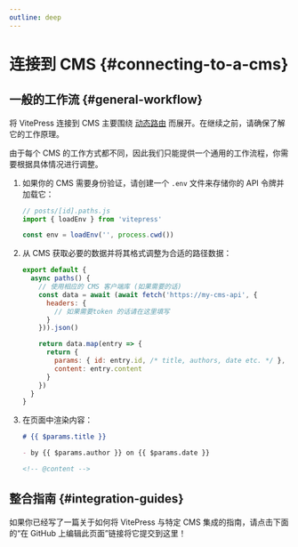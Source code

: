 ```yaml
---
outline: deep
---
```


# 连接到 CMS {#connecting-to-a-cms}

## 一般的工作流 {#general-workflow}

将 VitePress 连接到 CMS 主要围绕 [动态路由](./zh/routing#dynamic-routes) 而展开。在继续之前，请确保了解它的工作原理。

由于每个 CMS 的工作方式都不同，因此我们只能提供一个通用的工作流程，你需要根据具体情况进行调整。

1. 如果你的 CMS 需要身份验证，请创建一个 `.env` 文件来存储你的 API 令牌并加载它：

    ```js
    // posts/[id].paths.js
    import { loadEnv } from 'vitepress'

    const env = loadEnv('', process.cwd())
    ```

2. 从 CMS 获取必要的数据并将其格式调整为合适的路径数据：

    ```js
    export default {
      async paths() {
        // 使用相应的 CMS 客户端库 (如果需要的话)
        const data = await (await fetch('https://my-cms-api', {
          headers: {
            // 如果需要token 的话请在这里填写
          }
        })).json()

        return data.map(entry => {
          return {
            params: { id: entry.id, /* title, authors, date etc. */ },
            content: entry.content
          }
        })
      }
    }
    ```

3. 在页面中渲染内容：

    ```md
    # {{ $params.title }}

    - by {{ $params.author }} on {{ $params.date }}

    <!-- @content -->
    ```

## 整合指南 {#integration-guides}

如果你已经写了一篇关于如何将 VitePress 与特定 CMS 集成的指南，请点击下面的“在 GitHub 上编辑此页面”链接将它提交到这里！
